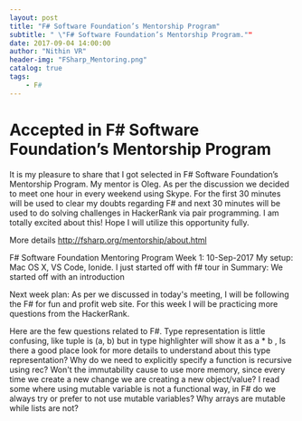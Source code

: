 ```yaml
---
layout: post
title: "F# Software Foundation’s Mentorship Program"
subtitle: " \"F# Software Foundation’s Mentorship Program.""
date: 2017-09-04 14:00:00
author: "Nithin VR"
header-img: "FSharp_Mentoring.png"
catalog: true
tags:
    - F#
---
```

# Accepted in F# Software Foundation’s Mentorship Program

It is my pleasure to share that I got selected in F# Software Foundation’s Mentorship Program. 
My mentor is Oleg. As per the discussion we decided to meet one hour in every weekend using Skype. For the first 30 minutes will be used to clear my doubts regarding F# and next 30 minutes will be used to do solving challenges in HackerRank via pair programming. I am totally excited about this! Hope I will utilize this opportunity fully.

More details http://fsharp.org/mentorship/about.html

F# Software Foundation Mentoring Program
Week 1: 10-Sep-2017
My setup:
Mac OS X, VS Code, Ionide.  I just started off with f# tour in 
Summary:
We started off with an introduction 

Next week plan:
As per we discussed in today's meeting, I will be following the F# for fun and profit web site. For this week I will be practicing more questions from the HackerRank.

Here are the few questions related to F#.
Type representation is little confusing, like tuple is (a, b) but in type highlighter will show it as a * b , Is there a good place look for more details to understand about this type representation?
Why do we need to explicitly specify a function is recursive using rec?
Won't the immutability cause to use more memory, since every time we create a new change we are creating a new object/value?
I read some where using mutable variable is not a functional way, in F# do we always try or prefer to not use mutable variables?
Why arrays are mutable while lists are not?
